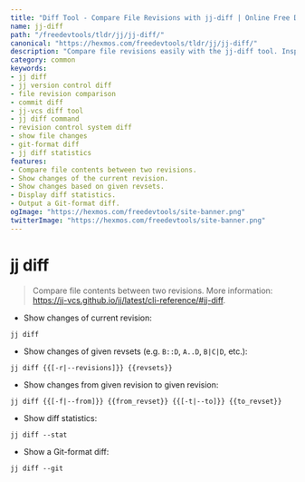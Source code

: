 ```yaml
---
title: "Diff Tool - Compare File Revisions with jj-diff | Online Free DevTools by Hexmos"
name: jj-diff
path: "/freedevtools/tldr/jj/jj-diff/"
canonical: "https://hexmos.com/freedevtools/tldr/jj/jj-diff/"
description: "Compare file revisions easily with the jj-diff tool. Inspect differences between commits and track changes effectively. Free online tool, no registration required."
category: common
keywords:
- jj diff
- jj version control diff
- file revision comparison
- commit diff
- jj-vcs diff tool
- jj diff command
- revision control system diff
- show file changes
- git-format diff
- jj diff statistics
features:
- Compare file contents between two revisions.
- Show changes of the current revision.
- Show changes based on given revsets.
- Display diff statistics.
- Output a Git-format diff.
ogImage: "https://hexmos.com/freedevtools/site-banner.png"
twitterImage: "https://hexmos.com/freedevtools/site-banner.png"
---
```


# jj diff

> Compare file contents between two revisions.
> More information: <https://jj-vcs.github.io/jj/latest/cli-reference/#jj-diff>.

- Show changes of current revision:

`jj diff`

- Show changes of given revsets (e.g. `B::D`, `A..D`, `B|C|D`, etc.):

`jj diff {{[-r|--revisions]}} {{revsets}}`

- Show changes from given revision to given revision:

`jj diff {{[-f|--from]}} {{from_revset}} {{[-t|--to]}} {{to_revset}}`

- Show diff statistics:

`jj diff --stat`

- Show a Git-format diff:

`jj diff --git`
